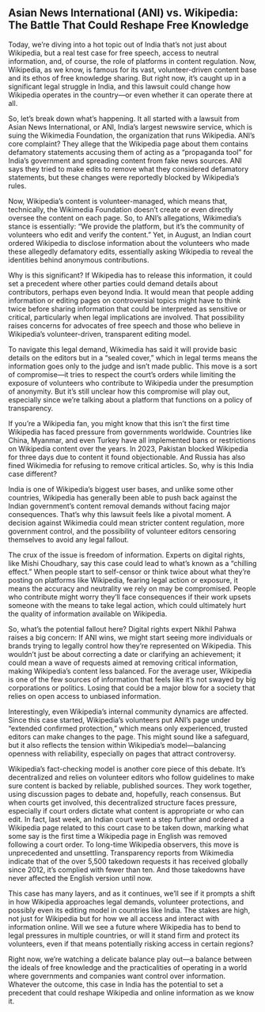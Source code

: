 ##  Asian News International (ANI) vs. Wikipedia: The Battle That Could Reshape Free Knowledge
 Today, we’re diving into a hot topic out of India that’s not just about Wikipedia, but a real test case for free speech, access to neutral information, and, of course, the role of platforms in content regulation. Now, Wikipedia, as we know, is famous for its vast, volunteer-driven content base and its ethos of free knowledge sharing. But right now, it’s caught up in a significant legal struggle in India, and this lawsuit could change how Wikipedia operates in the country—or even whether it can operate there at all.

So, let’s break down what’s happening. It all started with a lawsuit from Asian News International, or ANI, India’s largest newswire service, which is suing the Wikimedia Foundation, the organization that runs Wikipedia. ANI’s core complaint? They allege that the Wikipedia page about them contains defamatory statements accusing them of acting as a “propaganda tool” for India’s government and spreading content from fake news sources. ANI says they tried to make edits to remove what they considered defamatory statements, but these changes were reportedly blocked by Wikipedia’s rules.

Now, Wikipedia’s content is volunteer-managed, which means that, technically, the Wikimedia Foundation doesn’t create or even directly oversee the content on each page. So, to ANI’s allegations, Wikimedia’s stance is essentially: “We provide the platform, but it’s the community of volunteers who edit and verify the content.” Yet, in August, an Indian court ordered Wikipedia to disclose information about the volunteers who made these allegedly defamatory edits, essentially asking Wikipedia to reveal the identities behind anonymous contributions.

Why is this significant? If Wikipedia has to release this information, it could set a precedent where other parties could demand details about contributors, perhaps even beyond India. It would mean that people adding information or editing pages on controversial topics might have to think twice before sharing information that could be interpreted as sensitive or critical, particularly when legal implications are involved. That possibility raises concerns for advocates of free speech and those who believe in Wikipedia’s volunteer-driven, transparent editing model.

To navigate this legal demand, Wikimedia has said it will provide basic details on the editors but in a “sealed cover,” which in legal terms means the information goes only to the judge and isn’t made public. This move is a sort of compromise—it tries to respect the court’s orders while limiting the exposure of volunteers who contribute to Wikipedia under the presumption of anonymity. But it’s still unclear how this compromise will play out, especially since we’re talking about a platform that functions on a policy of transparency.

If you’re a Wikipedia fan, you might know that this isn’t the first time Wikipedia has faced pressure from governments worldwide. Countries like China, Myanmar, and even Turkey have all implemented bans or restrictions on Wikipedia content over the years. In 2023, Pakistan blocked Wikipedia for three days due to content it found objectionable. And Russia has also fined Wikimedia for refusing to remove critical articles. So, why is this India case different?

India is one of Wikipedia’s biggest user bases, and unlike some other countries, Wikipedia has generally been able to push back against the Indian government’s content removal demands without facing major consequences. That’s why this lawsuit feels like a pivotal moment. A decision against Wikimedia could mean stricter content regulation, more government control, and the possibility of volunteer editors censoring themselves to avoid any legal fallout.

The crux of the issue is freedom of information. Experts on digital rights, like Mishi Choudhary, say this case could lead to what’s known as a “chilling effect.” When people start to self-censor or think twice about what they’re posting on platforms like Wikipedia, fearing legal action or exposure, it means the accuracy and neutrality we rely on may be compromised. People who contribute might worry they’ll face consequences if their work upsets someone with the means to take legal action, which could ultimately hurt the quality of information available on Wikipedia.

So, what’s the potential fallout here? Digital rights expert Nikhil Pahwa raises a big concern: If ANI wins, we might start seeing more individuals or brands trying to legally control how they’re represented on Wikipedia. This wouldn’t just be about correcting a date or clarifying an achievement; it could mean a wave of requests aimed at removing critical information, making Wikipedia’s content less balanced. For the average user, Wikipedia is one of the few sources of information that feels like it’s not swayed by big corporations or politics. Losing that could be a major blow for a society that relies on open access to unbiased information.

Interestingly, even Wikipedia’s internal community dynamics are affected. Since this case started, Wikipedia’s volunteers put ANI’s page under “extended confirmed protection,” which means only experienced, trusted editors can make changes to the page. This might sound like a safeguard, but it also reflects the tension within Wikipedia’s model—balancing openness with reliability, especially on pages that attract controversy.

Wikipedia’s fact-checking model is another core piece of this debate. It’s decentralized and relies on volunteer editors who follow guidelines to make sure content is backed by reliable, published sources. They work together, using discussion pages to debate and, hopefully, reach consensus. But when courts get involved, this decentralized structure faces pressure, especially if court orders dictate what content is appropriate or who can edit. In fact, last week, an Indian court went a step further and ordered a Wikipedia page related to this court case to be taken down, marking what some say is the first time a Wikipedia page in English was removed following a court order. To long-time Wikipedia observers, this move is unprecedented and unsettling. Transparency reports from Wikimedia indicate that of the over 5,500 takedown requests it has received globally since 2012, it’s complied with fewer than ten. And those takedowns have never affected the English version until now.

This case has many layers, and as it continues, we’ll see if it prompts a shift in how Wikipedia approaches legal demands, volunteer protections, and possibly even its editing model in countries like India. The stakes are high, not just for Wikipedia but for how we all access and interact with information online. Will we see a future where Wikipedia has to bend to legal pressures in multiple countries, or will it stand firm and protect its volunteers, even if that means potentially risking access in certain regions?

Right now, we’re watching a delicate balance play out—a balance between the ideals of free knowledge and the practicalities of operating in a world where governments and companies want control over information. Whatever the outcome, this case in India has the potential to set a precedent that could reshape Wikipedia and online information as we know it. 
